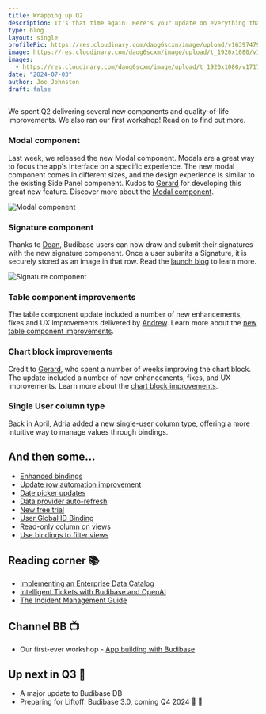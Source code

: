 ```yaml
---
title: Wrapping up Q2
description: It's that time again! Here's your update on everything that's been happening in the last quarter. We'll cover our achievements, deliveries. ongoing projects, and what's exciting us for the next few months. Stay tuned!
type: blog
layout: single
profilePic: https://res.cloudinary.com/daog6scxm/image/upload/v1639747995/cms/joe_illustration_gray_bg_e97wdl.webp
image: https://res.cloudinary.com/daog6scxm/image/upload/t_1920x1080/v1717516938/changelog/modal/modalx2_qxpflj.png
images:
  - https://res.cloudinary.com/daog6scxm/image/upload/t_1920x1080/v1717516938/changelog/modal/modalx2_qxpflj.png
date: "2024-07-03"
author: Joe Johnston
draft: false
---
```


We spent Q2 delivering several new components and quality-of-life improvements. We also ran our first workshop! Read on to find out more.

### Modal component
Last week, we released the new Modal component. Modals are a great way to focus the app's interface on a specific experience. The new modal component comes in different sizes, and the design experience is similar to the existing Side Panel component. Kudos to [Gerard](https://github.com/Ghrehh) for developing this great new feature. Discover more about the [Modal component](https://docs.budibase.com/changelog/modal-component).

![Modal component](https://res.cloudinary.com/daog6scxm/image/upload/v1717516938/changelog/modal/modalx2_qxpflj.webp)


### Signature component

Thanks to [Dean](https://github.com/deanhannigan), Budibase users can now draw and submit their signatures with the new signature component. Once a user submits a Signature, it is securely stored as an image in that row. Read the [launch blog](https://budibase.com/blog/updates/2024/signature-component/) to learn more.

![Signature component](https://files.readme.io/22ad241-Signature_Hero.png)

### Table component improvements
The table component update included a number of new enhancements, fixes and UX improvements delivered by [Andrew](https://github.com/aptkingston). Learn more about the [new table component improvements](https://docs.budibase.com/changelog/table-component-quality-of-life-improvements).


### Chart block improvements

Credit to [Gerard](https://github.com/Ghrehh), who spent a number of weeks improving the chart block. The update included a number of new enhancements, fixes, and UX improvements. Learn more about the [chart block improvements](https://docs.budibase.com/changelog/component-quality-of-life-improvements).


### Single User column type

Back in April, [Adria](https://github.com/adrinr) added a new [single-user column type](https://docs.budibase.com/changelog/new-single-user-column), offering a more intuitive way to manage values through bindings. 


## And then some…

- [Enhanced bindings](https://docs.budibase.com/changelog/enhanced-data-filtering-and-view-creation-with-bindings)
- [Update row automation improvement](https://docs.budibase.com/changelog/update-row-automation-improvement)
- [Date picker updates](https://docs.budibase.com/changelog/date-picker-updates)
- [Data provider auto-refresh](https://docs.budibase.com/changelog/data-provider-auto-refresh)
- [New free trial](https://docs.budibase.com/changelog/introducing-our-new-free-trial)
- [User Global ID Binding](https://docs.budibase.com/changelog/global-id-binding)
- [Read-only column on views](https://docs.budibase.com/changelog/read-only-column-on-views)
- [Use bindings to filter views](https://docs.budibase.com/changelog/view-filters-can-now-use-bindings)
  

## Reading corner 📚

- [Implementing an Enterprise Data Catalog](https://budibase.com/blog/data/enterprise-data-catalog/)
- [Intelligent Tickets with Budibase and OpenAI](https://budibase.com/blog/tutorials/artificial-intelligence-tickets/)
- [The Incident Management Guide](https://budibase.com/blog/inside-it/enterprise-incident-management/)

## Channel BB 📺

- Our first-ever workshop - [App building with Budibase](https://app.livestorm.co/budibase/app-building-with-budibase/live?s=53a7a2ae-3b9d-4529-b6ba-f53721d95740)


## Up next in Q3 👀

- A major update to Budibase DB
- Preparing for Liftoff: Budibase 3.0, coming Q4 2024 👾 🎉 


 

